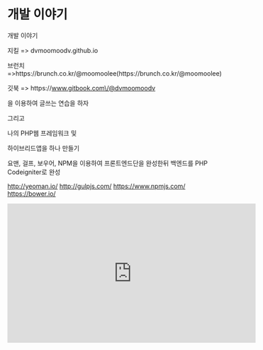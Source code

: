# 개발 이야기

개발 이야기

지킬 =&gt; dvmoomoodv.github.io

브런치 =&gt;https:\/\/brunch.co.kr\/@moomoolee\(https:\/\/brunch.co.kr\/@moomoolee\)

깃북 =&gt; https:\/\/www.gitbook.com\/@dvmoomoodv

을 이용하여 글쓰는 연습을 하자

그리고

나의 PHP웹 프레임워크 및

하이브리드앱을 하나 만들기




요맨, 걸프, 보우어, NPM을 이용하여 프론트엔드단을 완성한뒤 백엔드를 PHP Codeigniter로 완성


http://yeoman.io/
http://gulpjs.com/
https://www.npmjs.com/
https://bower.io/

<iframe width="560" height="315" src="https://www.youtube.com/embed/_0j-AkDVUB0" frameborder="0" allowfullscreen></iframe>


